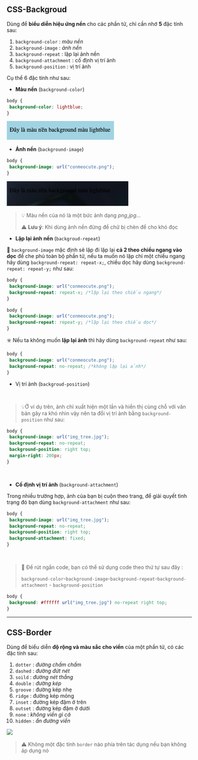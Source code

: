 ## CSS-Backgroud

Dùng để **biểu diễn hiệu ứng nền** cho các phần tử, chỉ cần nhớ **5** đặc tính sau:

1. `background-color` : *màu nền*
2. `background-image` : *ảnh nền*
3. `background-repeat` : lặp lại ảnh nền
4. `background-attachment` : cố định vị trí ảnh
5. `background-position` : vị trí ảnh

Cụ thể 6 đặc tính như sau:

- **Màu nền** (`background-color`)

```css
body {
 background-color: lightblue;
}
```

![Ảnh chụp Màn hình 2021-01-06 lúc 18.14.32.png](https://raw.githubusercontent.com/Zenfection/Image/master/2021/01/06-18-15-07-A%CC%89nh%20chu%CC%A3p%20Ma%CC%80n%20hi%CC%80nh%202021-01-06%20lu%CC%81c%2018.14.32.png)

- **Ảnh nền** (`background-image`)

```css
body {
 background-image: url("conmeocute.png");
}
```

![Ảnh chụp Màn hình 2021-01-06 lúc 18.17.34.png](https://raw.githubusercontent.com/Zenfection/Image/master/2021/01/06-18-17-41-A%CC%89nh%20chu%CC%A3p%20Ma%CC%80n%20hi%CC%80nh%202021-01-06%20lu%CC%81c%2018.17.34.png)

> 💡 Màu nền của nó là một bức ảnh dạng *png,jpg...*
> 
> ⚠️ **Lưu ý**: Khi dùng ảnh nền đừng để chữ bị chèn để cho khó đọc

- **Lặp lại ảnh nền** (`backgroud-repeat`)

💊 `background-image` mặc định sẽ lặp đi lặp lại **cả 2 theo chiều ngang vào dọc** để che phủ toàn bộ phần tử, nếu ta muốn nó lặp chỉ một chiều ngang hãy dùng `background-repeat: repeat-x;`, chiều dọc hãy dùng `background-repeat: repeat-y;` như sau:

```css
body {
 background-image: url("conmeocute.png");
 background-repeat: repeat-x; /*lặp lại theo chiều ngang*/
}
```

```css
body {
 background-image: url("conmeocute.png");
 background-repeat: repeat-y; /*lặp lại theo chiều dọc*/
}
```

☣️ Nếu ta không muốn **lặp lại ảnh** thì hãy dùng `background-repeat` như sau:

```css
body {
 background-image: url("conmeocute.png");
 background-repeat: no-repeat; /*không lặp lại ảnh*/
}
```

- Vị trí ảnh (`backgroud-position`)

<img title="" src="https://st.quantrimang.com/photos/image/2018/06/15/html-anh-nen.jpg" alt="" width="338">

>  💡Ở ví dụ trên, ảnh chỉ xuất hiện một lần và hiển thị cùng chỗ với văn bản gây ra khó nhìn vậy nên ta đổi vị trí ảnh bằng `background-position` như sau:

```css
body {
 background-image: url("img_tree.jpg");
 background-repeat: no-repeat;
 background-position: right top;
 margin-right: 200px;
}
```

<img src="https://st.quantrimang.com/photos/image/2018/06/15/html-anh-nen-1.jpg" title="" alt="" width="521">

- **Cố định vị trí ảnh** (`background-attachment`)

Trong nhiều trường hợp, ảnh của bạn bị cuộn theo trang, để giải quyết tình trạng đó bạn dùng `background-attachment` như sau:

```css
body {
 background-image: url("img_tree.jpg");
 background-repeat: no-repeat;
 background-position: right top;
 background-attachment: fixed;
}
```

<img title="" src="https://st.quantrimang.com/photos/image/2018/06/15/html-anh-nen-cuon-trang.jpg" alt="" width="519">

> 💊 Để rút ngắn code, bạn có thể sử dụng code theo thứ tự sau đây :
> 
> `background-color`-`background-image`-`background-repeat`-`background-attachment` - `background-position`

```css
body {
 background: #ffffff url("img_tree.jpg") no-repeat right top;
}
```

---

## CSS-Border

Dùng để biểu diễn **độ rộng và màu sắc cho viền** của một phần tử, có các đặc tính sau:

1. `dotter` : *đường chấm chấm*
2. `dashed` : *đường đứt nét*
3. `soild` : *đường nét thẳng*
4. `double` : *đường kép*
5. `groove`  : đường kép nhẹ
6. `ridge` : đường kép mỏng
7. `inset` : đường kép đậm ở trên
8. `outset` :  đường kép đậm ở dưới
9. `none` : *không viền gì cả*
10. `hidden` : *ẩn đường viền*

![](https://st.quantrimang.com/photos/image/2018/06/16/css-border-style-vi-du.jpg)

> ⚠️ Không một đặc tính `border` nào phía trên tác dụng nếu bạn không áp dụng nó